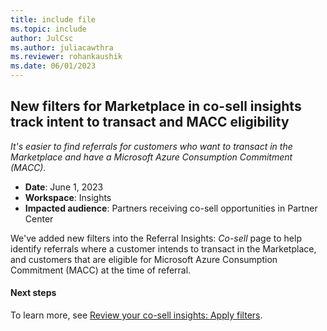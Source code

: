 ```yaml
---
title: include file
ms.topic: include
author: JulCsc
ms.author: juliacawthra
ms.reviewer: rohankaushik
ms.date: 06/01/2023
---
```


## New filters for Marketplace in co-sell insights track intent to transact and MACC eligibility

_It's easier to find referrals for customers who want to transact in the Marketplace and have a Microsoft Azure Consumption Commitment (MACC)._

- **Date**: June 1, 2023
- **Workspace**: Insights
- **Impacted audience**: Partners receiving co-sell opportunities in Partner Center

We've added new filters into the Referral Insights: *Co-sell* page to help identify referrals where a customer intends to transact in the Marketplace, and customers that are eligible for Microsoft Azure Consumption Commitment (MACC) at the time of referral.

#### Next steps

To learn more, see [Review your co-sell insights: Apply filters](../../../referral-cosell-insights.md#apply-filters).
